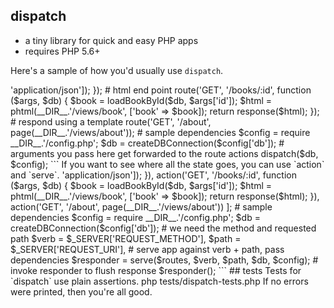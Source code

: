 ## dispatch

- a tiny library for quick and easy PHP apps
- requires PHP 5.6+

Here's a sample of how you'd usually use `dispatch`.

<?php
require 'path/to/dispatch.php';

# sample JSON end point
route('GET', '/books.json', function ($db, $config) {
  $list = loadAllBooks($db);
  $json = json_encode($list);
  return response($json, 200, ['content-type' => 'application/json']);
});

# html end point
route('GET', '/books/:id', function ($args, $db) {
  $book = loadBookById($db, $args['id']);
  $html = phtml(__DIR__.'/views/book', ['book' => $book]);
  return response($html);
});

# respond using a template
route('GET', '/about', page(__DIR__.'/views/about'));

# sample dependencies
$config = require __DIR__.'/config.php';
$db = createDBConnection($config['db']);

# arguments you pass here get forwarded to the route actions
dispatch($db, $config);
```

If you want to see where all the state goes, you can use `action` and `serve`.

<?php
require 'path/to/dispatch.php';

# create a stack of actions
$routes = [
  action('GET', '/books.json', function ($db, $config) {
    $list = loadAllBooks($db);
    $json = json_encode($list);
    return response($json, 200, ['content-type' => 'application/json']);
  }),
  action('GET', '/books/:id', function ($args, $db) {
    $book = loadBookById($db, $args['id']);
    $html = phtml(__DIR__.'/views/book', ['book' => $book]);
    return response($html);
  }),
  action('GET', '/about', page(__DIR__.'/views/about'))
];

# sample dependencies
$config = require __DIR__.'/config.php';
$db = createDBConnection($config['db']);

# we need the method and requested path
$verb = $_SERVER['REQUEST_METHOD'],
$path = $_SERVER['REQUEST_URI'],

# serve app against verb + path, pass dependencies
$responder = serve($routes, $verb, $path, $db, $config);

# invoke responder to flush response
$responder();
```

## tests
Tests for `dispatch` use plain assertions.
    php tests/dispatch-tests.php
If no errors were printed, then you're all good.

